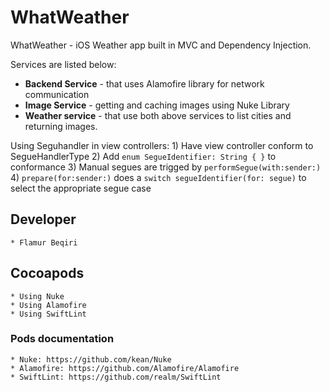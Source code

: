 # WhatWeather
WhatWeather - iOS Weather app built in MVC and Dependency Injection.

Services are listed below:
  - **Backend Service** - that uses Alamofire library for network communication
  - **Image Service** - getting and caching images using Nuke Library
  - **Weather service** - that use both above services to list cities and returning images.

Using Seguhandler in view controllers:
    1) Have view controller conform to SegueHandlerType
    2) Add `enum SegueIdentifier: String { }` to conformance
    3) Manual segues are trigged by `performSegue(with:sender:)`
    4) `prepare(for:sender:)` does a `switch segueIdentifier(for: segue)` to select the appropriate segue case

## Developer ##
    * Flamur Beqiri

## Cocoapods ##
    * Using Nuke
    * Using Alamofire
    * Using SwiftLint
    
### Pods documentation ###
    * Nuke: https://github.com/kean/Nuke
    * Alamofire: https://github.com/Alamofire/Alamofire
    * SwiftLint: https://github.com/realm/SwiftLint
